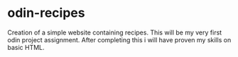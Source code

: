 # odin-recipes
Creation of a simple website containing recipes.
This will be my very first odin project assignment.
After completing this i will have proven my skills on basic HTML.